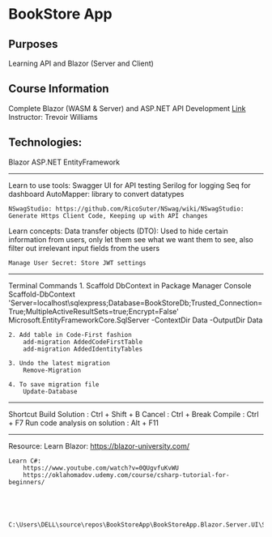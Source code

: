 # BookStore App 

## Purposes
Learning API and Blazor (Server and Client)

## Course Information
Complete Blazor (WASM & Server) and ASP.NET API Development [Link]('https://www.udemy.com/course/end-to-end-aspnet-core-31-api-and-blazor-development/')
<br>
Instructor: Trevoir Williams


## Technologies:
Blazor
ASP.NET
EntityFramework



-------------------------------------------------
Learn to use tools:
	Swagger UI for API testing
	Serilog for logging
	Seq for dashboard
	AutoMapper: library to convert datatypes

	NSwagStudio: https://github.com/RicoSuter/NSwag/wiki/NSwagStudio: Generate Https Client Code, Keeping up with API changes

Learn concepts:
	Data transfer objects (DTO): Used to hide certain information from users, only let them see what we want them to see, also filter out irrelevant input fields from the users
	
	Manage User Secret: Store JWT settings

--------------------------------------------------
Terminal Commands
	1. Scaffold DbContext in Package Manager Console
		Scaffold-DbContext 'Server=localhost\sqlexpress;Database=BookStoreDb;Trusted_Connection=True;MultipleActiveResultSets=true;Encrypt=False' Microsoft.EntityFrameworkCore.SqlServer -ContextDir Data -OutputDir Data

	2. Add table in Code-First fashion
		add-migration AddedCodeFirstTable
		add-migration AddedIdentityTables

	3. Undo the latest migration
		Remove-Migration

	4. To save migration file
		Update-Database


--------------------------------------------------
Shortcut
	Build Solution					: Ctrl + Shift + B
	Cancel							: Ctrl + Break
	Compile							: Ctrl + F7
	Run code analysis on solution	: Alt + F11

--------------------------------------------------
Resource:
	Learn Blazor:
		https://blazor-university.com/

	Learn C#:
		https://www.youtube.com/watch?v=0QUgvfuKvWU
		https://oklahomadov.udemy.com/course/csharp-tutorial-for-beginners/




		C:\Users\DELL\source\repos\BookStoreApp\BookStoreApp.Blazor.Server.UI\Services\Base\ServiceClient.cs